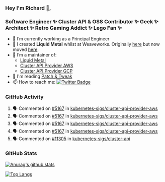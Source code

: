 ### Hey I'm Richard 👋, 

<h3 align="left">Software Engineer ✨ Cluster API & OSS Contributor ✨ Geek ✨ Architect ✨ Retro Gaming Addict ✨ Lego Fan ✨</h3>

- 🔭 I’m currently working as a Principal Engineer
- 📯 I created **Liquid Metal** whilst at Weaveworks. Originally [here](https://github.com/weaveworks-liquidmetal) but now moved [here](https://github.com/liquidmetal-dev).
- 👯 I’m a maintainer of:
  -  [Liquid Metal](https://github.com/liquidmetal-dev)
  -  [Cluster API Provider AWS](https://github.com/kubernetes-sigs/cluster-api-provider-aws)
  -  [Cluster API Provider GCP](https://github.com/kubernetes-sigs/cluster-api-provider-gcp)
- 💬 I'm reading [Patch & Tweak](https://bjooks.com/products/patch-tweak-exploring-modular-synthesis)
- 📫 How to reach me: [![Twitter Badge](https://img.shields.io/badge/-@fruit_case-00acee?style=flat&logo=Twitter&logoColor=white)](https://twitter.com/intent/follow?screen_name=fruit_case "Follow on Twitter")

### GitHub Activity 

<!--START_SECTION:activity-->
1. 🗣 Commented on [#5167](https://github.com/kubernetes-sigs/cluster-api-provider-aws/pull/5167#issuecomment-2422798530) in [kubernetes-sigs/cluster-api-provider-aws](https://github.com/kubernetes-sigs/cluster-api-provider-aws)
2. 🗣 Commented on [#5167](https://github.com/kubernetes-sigs/cluster-api-provider-aws/pull/5167#issuecomment-2422731142) in [kubernetes-sigs/cluster-api-provider-aws](https://github.com/kubernetes-sigs/cluster-api-provider-aws)
3. 🗣 Commented on [#5167](https://github.com/kubernetes-sigs/cluster-api-provider-aws/pull/5167#issuecomment-2422668277) in [kubernetes-sigs/cluster-api-provider-aws](https://github.com/kubernetes-sigs/cluster-api-provider-aws)
4. 🗣 Commented on [#5167](https://github.com/kubernetes-sigs/cluster-api-provider-aws/pull/5167#issuecomment-2422548989) in [kubernetes-sigs/cluster-api-provider-aws](https://github.com/kubernetes-sigs/cluster-api-provider-aws)
5. 🗣 Commented on [#11305](https://github.com/kubernetes-sigs/cluster-api/pull/11305#issuecomment-2422497513) in [kubernetes-sigs/cluster-api](https://github.com/kubernetes-sigs/cluster-api)
<!--END_SECTION:activity-->

### GitHub Stats

[![Anurag's github stats](https://github-readme-stats.vercel.app/api?username=richardcase&count_private=true&show_icons=true)](https://github.com/anuraghazra/github-readme-stats)

[![Top Langs](https://github-readme-stats.vercel.app/api/top-langs/?username=richardcase&hide=html&layout=compact)](https://github.com/anuraghazra/github-readme-stats)
